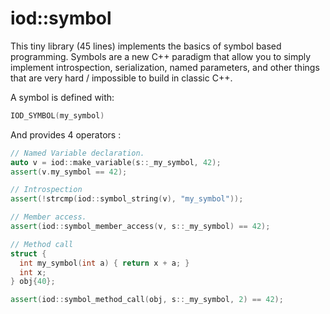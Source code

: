 
iod::symbol
=================================

This tiny library (45 lines) implements the basics of symbol based
programming. Symbols are a new C++ paradigm that allow you to simply
implement introspection, serialization, named parameters, and other
things that are very hard / impossible to build in classic C++.

A symbol is defined with:

```c++
IOD_SYMBOL(my_symbol)
``` 

And provides 4 operators :

```c++
// Named Variable declaration.
auto v = iod::make_variable(s::_my_symbol, 42);
assert(v.my_symbol == 42);

// Introspection
assert(!strcmp(iod::symbol_string(v), "my_symbol"));

// Member access.
assert(iod::symbol_member_access(v, s::_my_symbol) == 42);  

// Method call
struct {
  int my_symbol(int a) { return x + a; }
  int x;
} obj{40};

assert(iod::symbol_method_call(obj, s::_my_symbol, 2) == 42);
```
